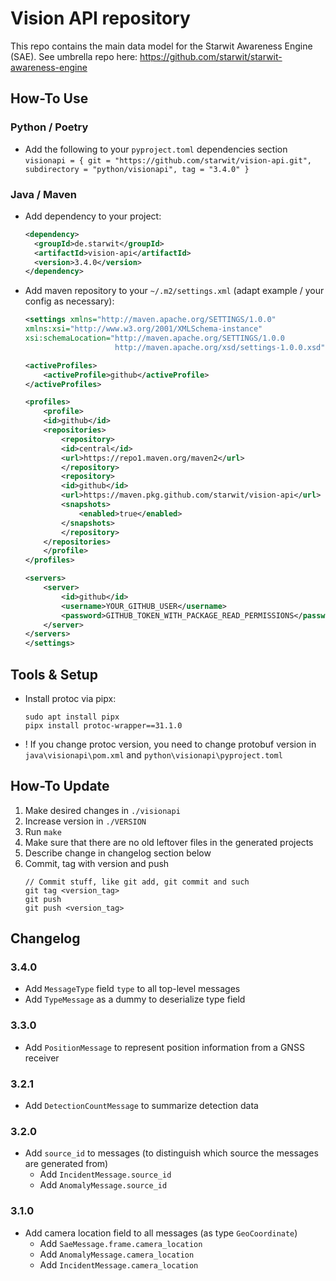 # Vision API repository

This repo contains the main data model for the Starwit Awareness Engine (SAE). See umbrella repo here: https://github.com/starwit/starwit-awareness-engine

## How-To Use

### Python / Poetry
- Add the following to your `pyproject.toml` dependencies section\
    `visionapi = { git = "https://github.com/starwit/vision-api.git", subdirectory = "python/visionapi", tag = "3.4.0" }`
    
### Java / Maven
- Add dependency to your project:
    ```xml
    <dependency>
      <groupId>de.starwit</groupId>
      <artifactId>vision-api</artifactId>
      <version>3.4.0</version>
    </dependency>
    ```
- Add maven repository to your `~/.m2/settings.xml` (adapt example / your config as necessary):
    ```xml
    <settings xmlns="http://maven.apache.org/SETTINGS/1.0.0"
    xmlns:xsi="http://www.w3.org/2001/XMLSchema-instance"
    xsi:schemaLocation="http://maven.apache.org/SETTINGS/1.0.0
                        http://maven.apache.org/xsd/settings-1.0.0.xsd">

    <activeProfiles>
        <activeProfile>github</activeProfile>
    </activeProfiles>

    <profiles>
        <profile>
        <id>github</id>
        <repositories>
            <repository>
            <id>central</id>
            <url>https://repo1.maven.org/maven2</url>
            </repository>
            <repository>
            <id>github</id>
            <url>https://maven.pkg.github.com/starwit/vision-api</url>
            <snapshots>
                <enabled>true</enabled>
            </snapshots>
            </repository>
        </repositories>
        </profile>
    </profiles>

    <servers>
        <server>
            <id>github</id>
            <username>YOUR_GITHUB_USER</username>
            <password>GITHUB_TOKEN_WITH_PACKAGE_READ_PERMISSIONS</password>
        </server>
    </servers>
    </settings>

    ```

## Tools & Setup

* Install protoc via pipx:
    ```
    sudo apt install pipx
    pipx install protoc-wrapper==31.1.0
    ```
* ! If you change protoc version, you need to change protobuf version in `java\visionapi\pom.xml` and `python\visionapi\pyproject.toml`

## How-To Update
1. Make desired changes in `./visionapi`
2. Increase version in `./VERSION`
3. Run `make`
4. Make sure that there are no old leftover files in the generated projects
5. Describe change in changelog section below
5. Commit, tag with version and push
    ```
    // Commit stuff, like git add, git commit and such
    git tag <version_tag>
    git push
    git push <version_tag>
    ```

## Changelog
### 3.4.0
- Add `MessageType` field `type` to all top-level messages
- Add `TypeMessage` as a dummy to deserialize type field

### 3.3.0
- Add `PositionMessage` to represent position information from a GNSS receiver

### 3.2.1
- Add `DetectionCountMessage` to summarize detection data

### 3.2.0
- Add `source_id` to messages (to distinguish which source the messages are generated from)
    - Add `IncidentMessage.source_id`
    - Add `AnomalyMessage.source_id`

### 3.1.0
- Add camera location field to all messages (as type `GeoCoordinate`)
    - Add `SaeMessage.frame.camera_location`
    - Add `AnomalyMessage.camera_location`
    - Add `IncidentMessage.camera_location`